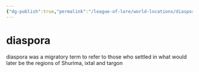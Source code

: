 ```yaml
---
{"dg-publish":true,"permalink":"/league-of-lore/world-locations/diaspora/"}
---
```


# diaspora
diaspora was a migratory term to refer to those who settled in what would later be the regions of Shurima, ixtal and targon 